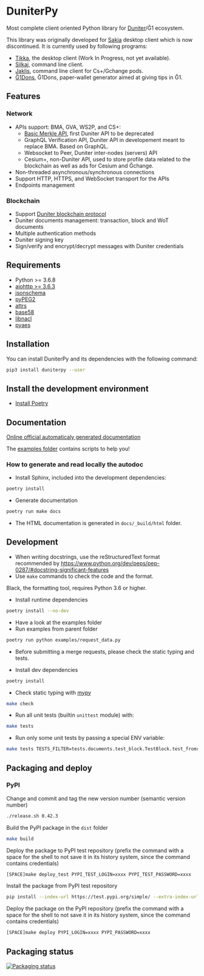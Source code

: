 # DuniterPy
Most complete client oriented Python library for [Duniter](https://git.duniter.org/nodes/typescript/duniter)/Ğ1 ecosystem.

This library was originally developed for [Sakia](http://sakia-wallet.org/) desktop client which is now discontinued.
It is currently used by following programs:
- [Tikka](https://git.duniter.org/clients/python), the desktop client (Work In Progress, not yet available).
- [Silkaj](https://silkaj.duniter.org/), command line client.
- [Jaklis](https://git.p2p.legal/axiom-team/jaklis), command line client for Cs+/Gchange pods.
- [Ğ1Dons](https://git.duniter.org/matograine/g1pourboire), Ğ1Dons, paper-wallet generator aimed at giving tips in Ğ1.

## Features
### Network
- APIs support: BMA, GVA, WS2P, and CS+:
  - [Basic Merkle API](https://git.duniter.org/nodes/typescript/duniter/-/blob/dev/doc/HTTP_API.md), first Duniter API to be deprecated
  - GraphQL Verification API, Duniter API in developement meant to replace BMA. Based on GraphQL.
  - Websocket to Peer, Duniter inter-nodes (servers) API
  - Cesium+, non-Duniter API, used to store profile data related to the blockchain as well as ads for Cesium and Ğchange.
- Non-threaded asynchronous/synchronous connections
- Support HTTP, HTTPS, and WebSocket transport for the APIs
- Endpoints management

### Blockchain
- Support [Duniter blockchain protocol](https://git.duniter.org/documents/rfcs#duniter-blockchain-protocol-dubp)
- Duniter documents management: transaction, block and WoT documents
- Multiple authentication methods
- Duniter signing key
- Sign/verify and encrypt/decrypt messages with Duniter credentials

## Requirements
- Python >= 3.6.8
- [aiohttp >= 3.6.3](https://pypi.org/project/aiohttp)
- [jsonschema](https://pypi.org/project/jsonschema)
- [pyPEG2](https://pypi.org/project/pyPEG2)
- [attrs](https://pypi.org/project/attrs)
- [base58](https://pypi.org/project/base58)
- [libnacl](https://pypi.org/project/libnacl)
- [pyaes](https://pypi.org/project/pyaes)

## Installation
You can install DuniterPy and its dependencies with the following command:
```bash
pip3 install duniterpy --user
```

## Install the development environment
- [Install Poetry](https://python-poetry.org/docs/#installation)

## Documentation
[Online official automaticaly generated documentation](https://clients.duniter.io/python/duniterpy/index.html)

The [examples folder](https://git.duniter.org/clients/python/duniterpy/tree/master/examples) contains scripts to help you!

### How to generate and read locally the autodoc

- Install Sphinx, included into the development dependencies:
```bash
poetry install
```

- Generate documentation
```bash
poetry run make docs
```

- The HTML documentation is generated in `docs/_build/html` folder.

## Development
* When writing docstrings, use the reStructuredText format recommended by https://www.python.org/dev/peps/pep-0287/#docstring-significant-features
* Use `make` commands to check the code and the format.

Black, the formatting tool, requires Python 3.6 or higher.

* Install runtime dependencies
```bash
poetry install --no-dev
```

* Have a look at the examples folder
* Run examples from parent folder
```bash
poetry run python examples/request_data.py
```

* Before submitting a merge requests, please check the static typing and tests.

* Install dev dependencies
```bash
poetry install
```

* Check static typing with [mypy](http://mypy-lang.org/)
```bash
make check
```

* Run all unit tests (builtin `unittest` module) with:
```bash
make tests
```

* Run only some unit tests by passing a special ENV variable:
```bash
make tests TESTS_FILTER=tests.documents.test_block.TestBlock.test_fromraw
```

## Packaging and deploy
### PyPI
Change and commit and tag the new version number (semantic version number)
```bash
./release.sh 0.42.3
```

Build the PyPI package in the `dist` folder
```bash
make build
```

Deploy the package to PyPI test repository (prefix the command with a space for the shell to not save it in its history system, since the command contains credentials)
```bash
[SPACE]make deploy_test PYPI_TEST_LOGIN=xxxx PYPI_TEST_PASSWORD=xxxx
```

Install the package from PyPI test repository
```bash
pip install --index-url https://test.pypi.org/simple/ --extra-index-url https://pypi.python.org/simple/ duniterpy
```

Deploy the package on the PyPI repository (prefix the command with a space for the shell to not save it in its history system, since the command contains credentials)
```bash
[SPACE]make deploy PYPI_LOGIN=xxxx PYPI_PASSWORD=xxxx
```

## Packaging status
[![Packaging status](https://repology.org/badge/vertical-allrepos/python:duniterpy.svg)](https://repology.org/project/python:duniterpy/versions)
